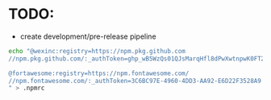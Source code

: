 
# TODO:
- create development/pre-release pipeline

```bash
echo "@wexinc:registry=https://npm.pkg.github.com
//npm.pkg.github.com/:_authToken=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  

@fortawesome:registry=https://npm.fontawesome.com/
//npm.fontawesome.com/:_authToken=3C6BC97E-4960-4DD3-AA92-E6D22F3528A9
" > .npmrc
```